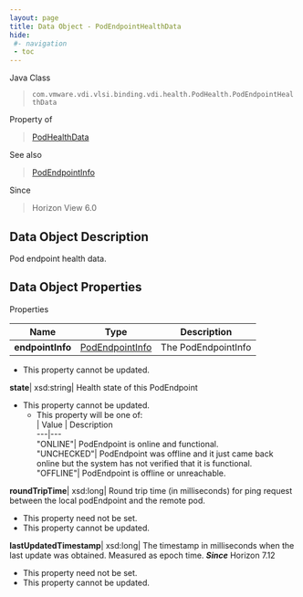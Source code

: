 ```yaml
---
layout: page
title: Data Object - PodEndpointHealthData
hide:
 #- navigation
 - toc
---
```






Java Class  
> `com.vmware.vdi.vlsi.binding.vdi.health.PodHealth.PodEndpointHealthData`

Property of  
> [PodHealthData](vdi.health.PodHealth.PodHealthData.md#field_detail)

See also  
> [PodEndpointInfo](vdi.federation.PodEndpoint.PodEndpointInfo.md)

Since  
> Horizon View 6.0


## Data Object Description 

Pod endpoint health data. 

## Data Object Properties

Properties

Name |  Type |  Description   
---|---|---  
**endpointInfo**| [PodEndpointInfo](vdi.federation.PodEndpoint.PodEndpointInfo.md)|  The PodEndpointInfo   


* This property cannot be updated.

  
**state**|  xsd:string|  Health state of this PodEndpoint   


* This property cannot be updated.
  * This property will be one of:  
|  Value |  Description   
---|---  
"ONLINE"| PodEndpoint is online and functional.  
"UNCHECKED"| PodEndpoint was offline and it just came back online but the system has not verified that it is functional.  
"OFFLINE"| PodEndpoint is offline or unreachable.  

  
**roundTripTime**|  xsd:long|  Round trip time (in milliseconds) for ping request between the local podEndpoint and the remote pod.   


* This property need not be set.
* This property cannot be updated.

  
**lastUpdatedTimestamp**|  xsd:long|  The timestamp in milliseconds when the last update was obtained. Measured as epoch time.  **_Since_** Horizon 7.12  


* This property need not be set.
* This property cannot be updated.

  
  
  
   
  
  
